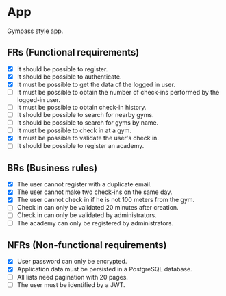 # App

Gympass style app.

## FRs (Functional requirements)

- [x] It should be possible to register.
- [x] It should be possible to authenticate.
- [x] It must be possible to get the data of the logged in user.
- [ ] It must be possible to obtain the number of check-ins performed by the logged-in user.
- [ ] It must be possible to obtain check-in history.
- [ ] It should be possible to search for nearby gyms.
- [ ] It should be possible to search for gyms by name.
- [ ] It must be possible to check in at a gym.
- [x] It must be possible to validate the user's check in.
- [ ] It should be possible to register an academy.

## BRs (Business rules)

- [x] The user cannot register with a duplicate email.
- [x] The user cannot make two check-ins on the same day.
- [x] The user cannot check in if he is not 100 meters from the gym.
- [ ] Check in can only be validated 20 minutes after creation.
- [ ] Check in can only be validated by administrators.
- [ ] The academy can only be registered by administrators.

## NFRs (Non-functional requirements)

- [x] User password can only be encrypted.
- [x] Application data must be persisted in a PostgreSQL database.
- [ ] All lists need pagination with 20 pages.
- [ ] The user must be identified by a JWT.